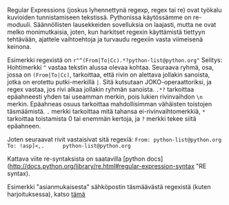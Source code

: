 Regular Expressions (joskus lyhennettynä regexp, regex tai re) ovat
työkalu kuvioiden tunnistamiseen tekstissä. Pythonissa käytössämme on re-moduuli.
Säännöllisten lausekkeiden sovelluksia on laajasti, mutta ne ovat melko monimutkaisia, joten, kun harkitset regexin käyttämistä tiettyyn tehtävään,
ajattele vaihtoehtoja ja turvaudu regexiin vasta viimeisenä keinona.

Esimerkki regexistä on `r"^(From|To|Cc).*?python-list@python.org"` Selitys:
Hohtimerkki `^` vastaa tekstin alussa olevaa kohtaa. Seuraava
ryhmä, osa, jossa on `(From|To|Cc)`, tarkoittaa, että rivin on alettava
jollakin sanoista, jotka on erotettu putki-merkillä `|`. Sitä kutsutaan
JOKO-operaattoriksi, ja regex vastaa, jos rivi alkaa jollakin
ryhmän sanoista. `.*?` tarkoittaa epäahneesti yhden tai useamman
merkin, pois lukien rivinvaihdon `\n` merkin. Epäahneas
osuus tarkoittaa mahdollisimman vähäisten toistojen täsmäämistä. `.` merkki
tarkoittaa mitä tahansa ei-rivinvaihtomerkkiä, `*` tarkoittaa toistamista 0 tai enemmän
kertoja, ja `?` merkki tekee siitä epäahneen.

Joten seuraavat rivit vastaisivat sitä regexiä:
`From: python-list@python.org`
`To: !asp]<,.      python-list@python.org`

Kattava viite re-syntaksista on saatavilla [python
docs](http://docs.python.org/library/re.html#regular-expression-syntax
"RE syntax).

Esimerkki "asianmukaisesta" sähköpostin täsmäävästä regexistä (kuten
harjoituksessa), katso [tämä](http://www.ex-parrot.com/pdw/Mail-RFC822-Address.html)